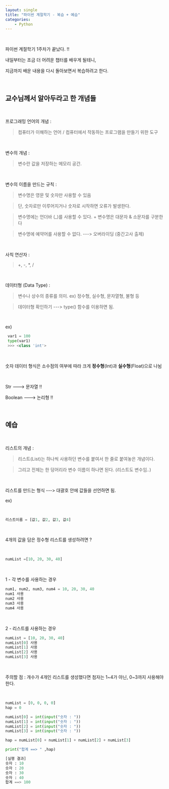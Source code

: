 ```yaml
---
layout: single
title: "파이썬 계절학기 - 복습 + 예습"
categories:
    - Python
---
```


<br>

파이썬 계절학기 1주차가 끝났다. !!

내일부터는 조금 더 어려운 챕터를 배우게 될테니, 

지금까지 배운 내용을 다시 돌아보면서 복습하려고 한다.

<br>

## 교수님께서 알아두라고 한 개념들
<br>

프로그래밍 언어의 개념 : 

> 컴퓨터가 이해하는 언어 / 컴퓨터에서 작동하는 프로그램을 만들기 위한 도구

<br>

변수의 개념 : 

> 변수란 값을 저장하는 메모리 공간.

<br>

변수의 이름을 만드는 규칙 :

> 변수명은 영문 및 숫자만 사용할 수 있음

> 단, 숫자로만 이루어지거나 숫자로 시작하면 오류가 발생한다. 

> 변수명에는 언더바 (_)를 사용할 수 있다. + 변수명은 대문자 & 소문자를 구분한다

> 변수명에 예약어를 사용할 수 없다. ---> 오버라이딩 (중간고사 출제)

<br>

사칙 연산자 : 

> +, -, *, /

<br>

데이터형 (Data Type) : 

> 변수나 상수의 종류를 의미. ex) 정수형, 실수형, 문자열형, 불형 등

> 데이터형 확인하기 ---> type() 함수를 이용하면 됨.

<br>

ex)

```py
 var1 = 100
 type(var1)
 >>> <class 'int'>
```
<br>

숫자 데이터 형식은 소수점의 여부에 따라 크게 **정수형**(Int)과 **실수형**(Float)으로 나뉨

<br>

Str ---> 문자열 !! 

Boolean ---> 논리형 !!

<br>

## 예습

<br>

리스트의 개념 :

> 리스트(List)는 하나씩 사용하던 변수를 붙여서 한 줄로 붙여놓은 개념이다.

> 그리고 전체는 한 덩어리라 변수 이름이 하나면 된다. (리스트도 변수임..)

<br>

리스트를 만드는 형식 ---> 대괄호 안에 값들을 선언하면 됨.

ex)

<br>

```py
리스트이름 = [값1, 값2, 값3, 값4]
```

<br>

4개의 값을 담은 정수형 리스트를 생성하려면 ?

<br>

```py
numList =[10, 20, 30, 40]
```

<br>

1 - 각 변수를 사용하는 경우

```py
num1, num2, num3, num4 = 10, 20, 30, 40
num1 사용
num2 사용
num3 사용
num4 사용
```

<br>

2 - 리스트를 사용하는 경우

```py
numList = [10, 20, 30, 40]
numList[0] 사용
numList[1] 사용
numList[2] 사용
numList[3] 사용
```

<br>

주의할 점 : 개수가 4개인 리스트를 생성했다면 첨자는 1~4가 아닌, 0~3까지 사용해야 한다.

<br>

```py
numList = [0, 0, 0, 0]
hap = 0

numList[0] = int(input("숫자 : "))
numList[1] = int(input("숫자 : "))
numList[2] = int(input("숫자 : "))
numList[3] = int(input("숫자 : "))

hap = numList[0] + numList[1] + numList[2] + numList[3]

print("합계 ==> " ,hap)

[실행 결과]
숫자 : 10
숫자 : 20
숫자 : 30
숫자 : 40
합계 ==> 100
```
<br>

